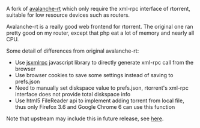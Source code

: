 A fork of [avalanche-rt][1] which only require the xml-rpc interface of rtorrent, suitable for low resource devices such as routers.

Avalanche-rt is a really good web frontend for rtorrent. The original one ran pretty good on my router, except that php eat a lot of memory and nearly all CPU.

Some detail of differences from original avalanche-rt:

* Use [jsxmlrpc][2] javascript library to directly generate xml-rpc call from the browser
* Use browser cookies to save some settings instead of saving to prefs.json
* Need to manually set diskspace value to prefs.json, rtorrent's xml-rpc interface does not provide total diskspace info
* Use html5 FileReader api to implement adding torrent from local file, thus only Firefox 3.6 and Google Chrome 6 can use this function

Note that upstream may include this in future release, see [here][3].

[1]: http://code.google.com/p/avalanche-rt/
[2]: http://phpxmlrpc.sourceforge.net/jsxmlrpc/
[3]: http://code.google.com/p/avalanche-rt/issues/detail?id=10
